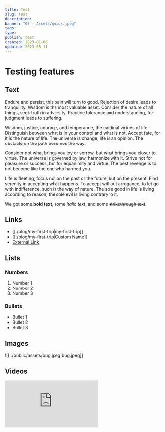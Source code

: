 ```yaml
---
title: Test
slug: test
description: 
banner: "05 - Assets/quick.jpeg"
tags:
type:
publish: test
created: 2023-01-06
updated: 2023-05-11
---
```


# Testing features

## Text

Endure and persist, this pain will turn to good. Rejection of desire leads to tranquility. Wisdom is the most valuable asset. Consider the nature of all things, seek truth in adversity. Practice tolerance and understanding, for judgment leads to suffering.

Wisdom, justice, courage, and temperance, the cardinal virtues of life. Distinguish between what is in your control and what is not. Accept fate, for it is the nature of life. The universe is change, life is an opinion. The obstacle on the path becomes the way.

Consider not what brings you joy or sorrow, but what brings you closer to virtue. The universe is governed by law, harmonize with it. Strive not for pleasure or success, but for equanimity and virtue. The best revenge is to not become like the one who harmed you.

Life is fleeting, focus not on the past or the future, but on the present. Find serenity in accepting what happens. To accept without arrogance, to let go with indifference, such is the way of nature. The sole good in life is living according to reason, the sole evil is living contrary to it.

We got some **bold text**, some *italic text*, and some ~~strikethrough text~~.

## Links

- [[./blog/my-first-trip|my-first-trip]]
- [[./blog/my-first-trip|Custom Name]]
- [External Link](https://google.com)

## Lists

### Numbers
1. Number 1
2. Number 2
3. Number 3

### Bullets
- Bullet 1
- Bullet 2
- Bullet 3

## Images

![[../public/assets/bug.jpeg|bug.jpeg]]

## Videos

<iframe src="https://www.youtube.com/embed/sCkWsAAwpF8" title="YouTube video player" frameborder="0" allow="accelerometer; autoplay; clipboard-write; encrypted-media; gyroscope; picture-in-picture; web-share" allowfullscreen></iframe>